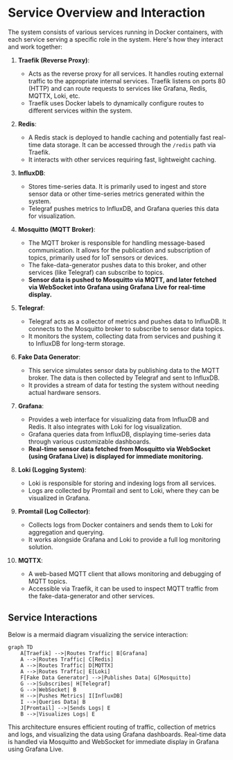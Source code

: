 
# Service Overview and Interaction

The system consists of various services running in Docker containers, with each service serving a specific role in the system. Here's how they interact and work together:

1. **Traefik (Reverse Proxy)**:
   - Acts as the reverse proxy for all services. It handles routing external traffic to the appropriate internal services. Traefik listens on ports 80 (HTTP) and can route requests to services like Grafana, Redis, MQTTX, Loki, etc.
   - Traefik uses Docker labels to dynamically configure routes to different services within the system.

2. **Redis**:
   - A Redis stack is deployed to handle caching and potentially fast real-time data storage. It can be accessed through the `/redis` path via Traefik. 
   - It interacts with other services requiring fast, lightweight caching.

3. **InfluxDB**:
   - Stores time-series data. It is primarily used to ingest and store sensor data or other time-series metrics generated within the system.
   - Telegraf pushes metrics to InfluxDB, and Grafana queries this data for visualization.

4. **Mosquitto (MQTT Broker)**:
   - The MQTT broker is responsible for handling message-based communication. It allows for the publication and subscription of topics, primarily used for IoT sensors or devices.
   - The fake-data-generator pushes data to this broker, and other services (like Telegraf) can subscribe to topics.
   - **Sensor data is pushed to Mosquitto via MQTT, and later fetched via WebSocket into Grafana using Grafana Live for real-time display.**

5. **Telegraf**:
   - Telegraf acts as a collector of metrics and pushes data to InfluxDB. It connects to the Mosquitto broker to subscribe to sensor data topics.
   - It monitors the system, collecting data from services and pushing it to InfluxDB for long-term storage.

6. **Fake Data Generator**:
   - This service simulates sensor data by publishing data to the MQTT broker. The data is then collected by Telegraf and sent to InfluxDB.
   - It provides a stream of data for testing the system without needing actual hardware sensors.

7. **Grafana**:
   - Provides a web interface for visualizing data from InfluxDB and Redis. It also integrates with Loki for log visualization.
   - Grafana queries data from InfluxDB, displaying time-series data through various customizable dashboards.
   - **Real-time sensor data fetched from Mosquitto via WebSocket (using Grafana Live) is displayed for immediate monitoring.**

8. **Loki (Logging System)**:
   - Loki is responsible for storing and indexing logs from all services.
   - Logs are collected by Promtail and sent to Loki, where they can be visualized in Grafana.

9. **Promtail (Log Collector)**:
   - Collects logs from Docker containers and sends them to Loki for aggregation and querying.
   - It works alongside Grafana and Loki to provide a full log monitoring solution.

10. **MQTTX**:
    - A web-based MQTT client that allows monitoring and debugging of MQTT topics.
    - Accessible via Traefik, it can be used to inspect MQTT traffic from the fake-data-generator and other services.

## Service Interactions

Below is a mermaid diagram visualizing the service interaction:

```mermaid
graph TD
    A[Traefik] -->|Routes Traffic| B[Grafana]
    A -->|Routes Traffic| C[Redis]
    A -->|Routes Traffic| D[MQTTX]
    A -->|Routes Traffic| E[Loki]
    F[Fake Data Generator] -->|Publishes Data| G[Mosquitto]
    G -->|Subscribes| H[Telegraf]
    G -->|WebSocket| B
    H -->|Pushes Metrics| I[InfluxDB]
    I -->|Queries Data| B
    J[Promtail] -->|Sends Logs| E
    B -->|Visualizes Logs| E
```

This architecture ensures efficient routing of traffic, collection of metrics and logs, and visualizing the data using Grafana dashboards. Real-time data is handled via Mosquitto and WebSocket for immediate display in Grafana using Grafana Live.